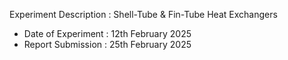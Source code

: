Experiment Description : Shell-Tube & Fin-Tube Heat Exchangers</br>

- Date of Experiment : 12th February 2025
- Report Submission : 25th February 2025
